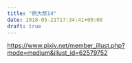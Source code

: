 ```yaml
---
title: "例大祭14"
date: 2018-05-21T17:34:41+09:00
draft: true
---
```


https://www.pixiv.net/member_illust.php?mode=medium&illust_id=62579752
